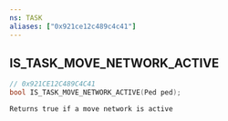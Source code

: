 ```yaml
---
ns: TASK
aliases: ["0x921ce12c489c4c41"]
---
```

## IS_TASK_MOVE_NETWORK_ACTIVE

```c
// 0x921CE12C489C4C41
bool IS_TASK_MOVE_NETWORK_ACTIVE(Ped ped);
```

```
Returns true if a move network is active
```
